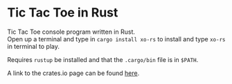 # Tic Tac Toe in Rust
Tic Tac Toe console program written in Rust. <br>
Open up a terminal and type in <code>cargo install xo-rs</code> to install and type <code>xo-rs</code> in terminal to play. <br>

Requires `rustup` be installed and that the `.cargo/bin` file is in `$PATH`. <br>

A link to the crates.io page can be found <a href="https://crates.io/crates/xo-rs">here</a>.
